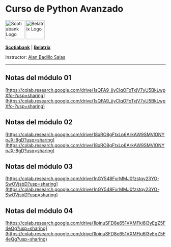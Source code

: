 # Curso de Python Avanzado

<img src="https://amei.mx/wp-content/uploads/2016/08/Scotiabank-logo.jpg" alt="Scotiabank Logo" height="60">
<img src="https://www.belatrix.com/wp-content/uploads/2023/08/belatrix-logosweb-1.png" alt="Belatrix Logo" height="60">


**[Scotiabank](https://www.scotiabank.com.mx)** | **[Belatrix](https://www.belatrix.com)**

Instructor: [Alan Badillo Salas](alan@nomadacode.com)

---

## Notas del módulo 01

[https://colab.research.google.com/drive/1sQFA9_jjyClqOFoTxjV7yU5BkLwpXfo-?usp=sharing](https://colab.research.google.com/drive/1sQFA9_jjyClqOFoTxjV7yU5BkLwpXfo-?usp=sharing)

## Notas del módulo 02

[https://colab.research.google.com/drive/18xRO8gFtxLp6ArkAW9SMVlONYpJX-8gD?usp=sharing](https://colab.research.google.com/drive/18xRO8gFtxLp6ArkAW9SMVlONYpJX-8gD?usp=sharing)

## Notas del módulo 03

[https://colab.research.google.com/drive/1nGY548FxrMMJ0fzstqy23YO-SwOVjsbD?usp=sharing](https://colab.research.google.com/drive/1nGY548FxrMMJ0fzstqy23YO-SwOVjsbD?usp=sharing)

## Notas del módulo 04

[https://colab.research.google.com/drive/1lpinuSFD8e651VXMFki6I3yEgZ5F4eQg?usp=sharing](https://colab.research.google.com/drive/1lpinuSFD8e651VXMFki6I3yEgZ5F4eQg?usp=sharing)

